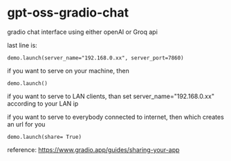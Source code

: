 # gpt-oss-gradio-chat
gradio chat interface using either openAI or Groq api

last line is:

    demo.launch(server_name="192.168.0.xx", server_port=7860)

if you want to serve on your machine, then

    demo.launch()

if you want to serve to LAN clients, than set server_name="192.168.0.xx" according to your LAN ip

if you want to serve to everybody connected to internet, then which creates an url for you
    
    demo.launch(share= True)

reference: https://www.gradio.app/guides/sharing-your-app 

